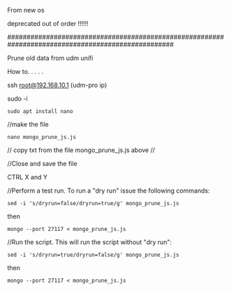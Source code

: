 From new os

deprecated out of order !!!!!!


###################################################################################################



Prune old data from udm unifi

How to. . . . . 

ssh root@192.168.10.1 (udm-pro ip)

sudo -i

```
sudo apt install nano
```

//make the file
```
nano mongo_prune_js.js
```

// copy txt from the file mongo_prune_js.js above //

//Close and save the file

CTRL X and Y 


//Perform a test run. To run a "dry run" issue the following commands:

```
sed -i 's/dryrun=false/dryrun=true/g' mongo_prune_js.js
```
then
```
mongo --port 27117 < mongo_prune_js.js
```

//Run the script. This will run the script without "dry run":

```
sed -i 's/dryrun=true/dryrun=false/g' mongo_prune_js.js
```
then
```
mongo --port 27117 < mongo_prune_js.js
```
